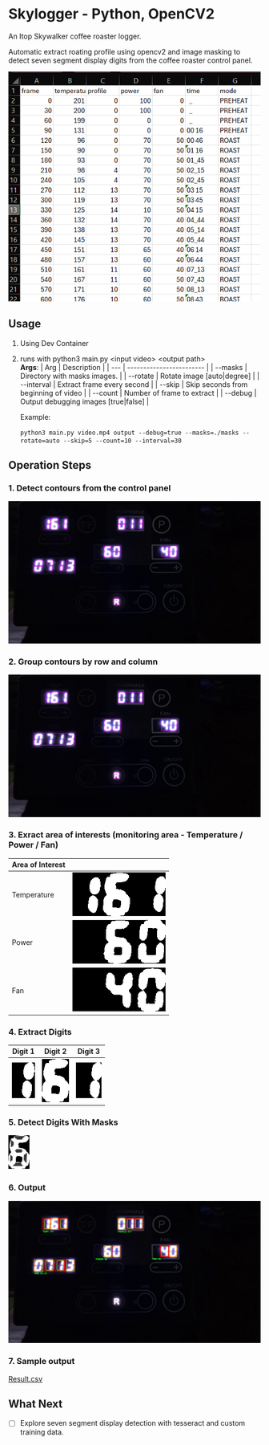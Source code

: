 # Skylogger - Python, OpenCV2
An Itop Skywalker coffee roaster logger. 

Automatic extract roating profile using opencv2 and image masking to detect seven segment display digits from the coffee roaster control panel.

![Sample](./assets/sample.png)

## Usage

1. Using Dev Container
2. runs with python3 main.py &lt;input video&gt; &lt;output path&gt;<br/>
   **Args**:
   | Arg | Description |
   | --- | ------------------------ |
   | --masks | Directory with masks images. |
   | --rotate | Rotate image [auto|degree] |
   | --interval | Extract frame every second |
   | --skip | Skip seconds from beginning of video |
   | --count | Number of frame to extract |
   | --debug | Output debugging images [true|false] |

   Example:
    ```shell
    python3 main.py video.mp4 output --debug=true --masks=./masks --rotate=auto --skip=5 --count=10 --interval=30
    ```
## Operation Steps

### 1. Detect contours from the control panel

![Contours](./assets/step1-contours.png)

### 2. Group contours by row and column

![Groups](./assets/step2-groups.png)

### 3. Exract area of interests (monitoring area - Temperature / Power / Fan)


| Area of Interest | |
|--|--|
| Temperature | ![TEMP](./assets/step3-temp.png) |
| Power | ![POWER](./assets/step3-power.png) |
| Fan | ![FAN](./assets/step3-fan.png) |

### 4. Extract Digits

|Digit 1|Digit 2|Digit 3|
|--|--|--|
|![TEMP Digit 1](./assets/step4-temp1.png)|![TEMP Digit 2](./assets/step4-temp2.png)|![TEMP Digit 3](./assets/step4-temp3.png)|

### 5. Detect Digits With Masks

![Masks](./assets/step5-masks.png)


### 6. Output

![Output](./assets/output.png)

### 7. Sample output

[Result.csv](./assets/results.csv)


## What Next
- [ ] Explore seven segment display detection with tesseract and custom training data.

